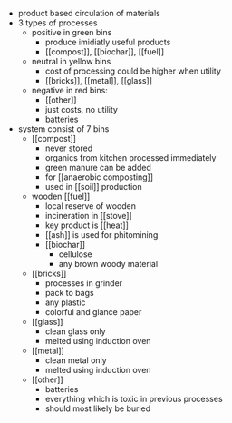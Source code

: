 - product based circulation of materials
- 3 types of processes
	- positive in green bins
		- produce imidiatly useful products
		- [[compost]], [[biochar]], [[fuel]]
	- neutral in yellow bins
		- cost of processing could be higher when utility
		- [[bricks]], [[metal]], [[glass]]
	- negative in red bins:
		- [[other]]
		- just costs, no utility
		- batteries
- system consist of 7 bins
	- [[compost]]
		- never stored
		- organics from kitchen processed immediately
		- green manure can be added
		- for [[anaerobic composting]]
		- used in [[soil]] production
	- wooden [[fuel]]
		- local reserve of wooden
		- incineration in [[stove]]
		- key product is [[heat]]
		- [[ash]] is used for phitomining
		- [[biochar]]
			- cellulose
			- any brown woody material
	- [[bricks]]
		- processes in grinder
		- pack to bags
		- any plastic
		- colorful and glance paper
	- [[glass]]
		- clean glass only
		- melted using induction oven
	- [[metal]]
		- clean metal only
		- melted using induction oven
	- [[other]]
		- batteries
		- everything which is toxic in previous processes
		- should most likely be buried